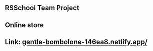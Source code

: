## RSSchool Team Project
## Online store
## Link: [gentle-bombolone-146ea8.netlify.app/](https://gentle-bombolone-146ea8.netlify.app/)
